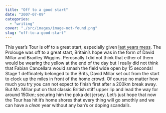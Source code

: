 ```yaml
---
title: "Off to a good start"
date: "2007-07-09"
categories: 
  - "writing"
cover: "./src/images/image-not-found.png"
slug: "off-to-a-good-start"
---
```


This year’s Tour is off to a great start, especially given [last years mess](https://adamchamberlin.info/post/1424912791/last-minute-shake-up). The Prolouge was off to a great start, Britain’s hope was in the form of David Millar and Bradley Wiggins. Perosnally I did not think that either of them would be wearing the yellow at the end of the day but I really did not think that Fabian Cancellara would smash the field wide open by 15 seconds! Stage 1 deffinately belonged to the Brits, David Millar set out from the start to clock up the miles in front of the home crowd. Of course no matter how much you try you can not expect to finish first after a 200km break away. But Mr. Millar put on that classic British stiff upper lip and lead the way for around 150km; securing him the poka dot jersey. Let’s just hope that now the Tour has hit it’s home shores that every thing will go smothly and we can have a _clean_ year without any ban’s or doping scandal’s.
